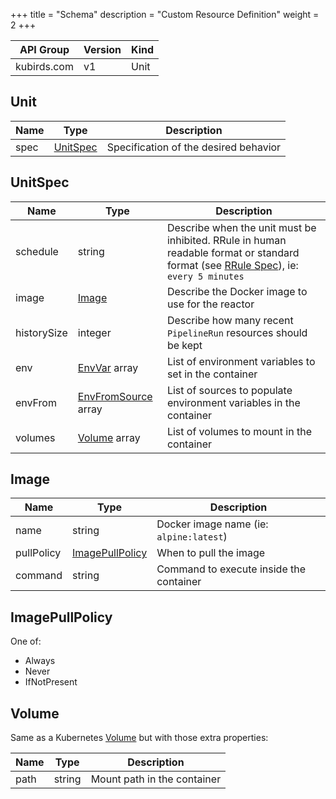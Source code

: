 +++
title = "Schema"
description = "Custom Resource Definition"
weight = 2
+++

| API Group | Version | Kind |
| --------- | ------- | ---- |
| kubirds.com | v1 | Unit |

## Unit

| Name | Type | Description |
| ---- | ---- | ----------- |
| spec | [UnitSpec](#unitspec) | Specification of the desired behavior |

## UnitSpec

| Name | Type | Description |
| ---- | ---- | ----------- |
| schedule | string | Describe when the unit must be inhibited. RRule in human readable format or standard format (see [RRule Spec](https://icalendar.org/iCalendar-RFC-5545/3-8-5-3-recurrence-rule.html)), ie: `every 5 minutes` |
| image | [Image](#image) | Describe the Docker image to use for the reactor |
| historySize | integer | Describe how many recent `PipelineRun` resources should be kept |
| env | [EnvVar](https://v1-18.docs.kubernetes.io/docs/reference/generated/kubernetes-api/v1.18/#envvar-v1-core) array | List of environment variables to set in the container |
| envFrom | [EnvFromSource](https://v1-18.docs.kubernetes.io/docs/reference/generated/kubernetes-api/v1.18/#envfromsource-v1-core) array | List of sources to populate environment variables in the container |
| volumes | [Volume](#volume) array | List of volumes to mount in the container |

## Image

| Name | Type | Description |
| ---- | ---- | ----------- |
| name | string | Docker image name (ie: `alpine:latest`) |
| pullPolicy | [ImagePullPolicy](#imagepullpolicy) | When to pull the image |
| command | string | Command to execute inside the container |

## ImagePullPolicy

One of:

 - Always
 - Never
 - IfNotPresent

## Volume

Same as a Kubernetes [Volume](https://v1-18.docs.kubernetes.io/docs/reference/generated/kubernetes-api/v1.18/#volume-v1-core) but with those extra properties:

| Name | Type | Description |
| ---- | ---- | ----------- |
| path | string | Mount path in the container |
